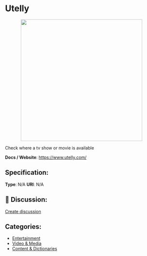 # Utelly
<p align="center">
    <img width="400" src="https://raw.githubusercontent.com/apis-list/apis-list/main/apis/utelly/logo_256x256.png" />
</p>

Check where a tv show or movie is available

**Docs / Website**: https://www.utelly.com/

## Specification:
**Type**:  N/A 
**URI**:  N/A 

## 💬 Discussion:
[Create discussion](https://github.com/apis-list/apis-list/discussions/new)

## Categories:
- [Entertainment](https://github.com/apis-list/apis-list#entertainment)
- [Video & Media](https://github.com/apis-list/apis-list#video-and-media)
- [Content & Dictionaries](https://github.com/apis-list/apis-list#content-and-dictionaries)



